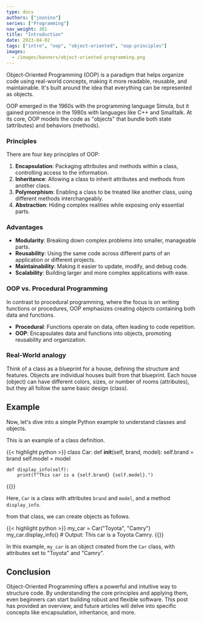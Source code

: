```yaml
---
type: docs
authors: ["jnonino"]
series: ["Programming"]
nav_weight: 301
title: "Introduction"
date: 2023-04-02
tags: ["intro", "oop", "object-oriented", "oop-principles"]
images:
  - /images/banners/object-oriented-programming.png
---
```


Object-Oriented Programming (OOP) is a paradigm that helps organize code using real-world concepts, making it more readable, reusable, and maintainable. It's built around the idea that everything can be represented as objects.

OOP emerged in the 1960s with the programming language Simula, but it gained prominence in the 1980s with languages like C++ and Smalltalk. At its core, OOP models the code as "objects" that bundle both state (attributes) and behaviors (methods).

### Principles

There are four key principles of OOP:

1. **Encapsulation**: Packaging attributes and methods within a class, controlling access to the information.
2. **Inheritance**: Allowing a class to inherit attributes and methods from another class.
3. **Polymorphism**: Enabling a class to be treated like another class, using different methods interchangeably.
4. **Abstraction**: Hiding complex realities while exposing only essential parts.

### Advantages

- **Modularity**: Breaking down complex problems into smaller, manageable parts.
- **Reusability**: Using the same code across different parts of an application or different projects.
- **Maintainability**: Making it easier to update, modify, and debug code.
- **Scalability**: Building larger and more complex applications with ease.

### OOP vs. Procedural Programming

In contrast to procedural programming, where the focus is on writing functions or procedures, OOP emphasizes creating objects containing both data and functions.

- **Procedural**: Functions operate on data, often leading to code repetition.
- **OOP**: Encapsulates data and functions into objects, promoting reusability and organization.

### Real-World analogy

Think of a class as a blueprint for a house, defining the structure and features. Objects are individual houses built from that blueprint. Each house (object) can have different colors, sizes, or number of rooms (attributes), but they all follow the same basic design (class).

## Example

Now, let's dive into a simple Python example to understand classes and objects.

This is an example of a class definition.

{{< highlight python >}}
class Car:
    def __init__(self, brand, model):
        self.brand = brand
        self.model = model

    def display_info(self):
        print(f"This car is a {self.brand} {self.model}.")
{{</highlight >}}

Here, `Car` is a class with attributes `brand` and `model`, and a method `display_info`.

from that class, we can create objects as follows.

{{< highlight python >}}
my_car = Car("Toyota", "Camry")
my_car.display_info()  # Output: This car is a Toyota Camry.
{{</highlight >}}

In this example, `my_car` is an object created from the `Car` class, with attributes set to "Toyota" and "Camry".

## Conclusion

Object-Oriented Programming offers a powerful and intuitive way to structure code. By understanding the core principles and applying them, even beginners can start building robust and flexible software. This post has provided an overview, and future articles will delve into specific concepts like encapsulation, inheritance, and more.
